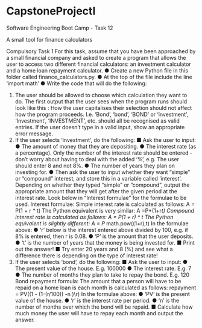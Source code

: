 # CapstoneProjectI
Software Engineering Boot Camp - Task 12

A small tool for finance calculators

Compulsory Task 1
For this task, assume that you have been approached by a small financial
company and asked to create a program that allows the user to access
two different financial calculators: an investment calculator and a home
loan repayment calculator.
● Create a new Python file in this folder called finance_calculators.py.
● At the top of the file include the line ‘import math’
● Write the code that will do the following:
1. The user should be allowed to choose which calculation they
want to do. The first output that the user sees when the
program runs should look like this :
How the user capitalises their selection should not affect how
the program proceeds. I.e. ‘Bond’, ‘bond’, ‘BOND’ or
‘investment’, ‘Investment’, ‘INVESTMENT’, etc. should all be
recognised as valid entries. If the user doesn’t type in a valid
input, show an appropriate error message.
2. If the user selects ‘investment’, do the following:
■ Ask the user to input:
● The amount of money that they are depositing.
● The interest rate (as a percentage). Only the number
of the interest rate should be entered - don’t worry
about having to deal with the added ‘%’, e.g. The user
should enter 8 and not 8%.
● The number of years they plan on investing for.
● Then ask the user to input whether they want “simple”
or “compound” interest, and store this in a variable
called ‘interest’. Depending on whether they typed
“simple” or “compound”, output the appropriate
amount that they will get after the given period at the
interest rate. Look below in “Interest formulae” for the
formulae to be used.
Interest formulae:
Simple interest rate is calculated as follows: A = P(1 + r * t)
The Python equivalent is very similar: A =P*(1+r*t)
Compound interest rate is calculated as follows: A = P(1 + r) ^ t
The Python equivalent is slightly different: A = P* math.pow((1+r),t)
In the formulae above:
● ‘r’ below is the interest entered above divided by 100, e.g. if 8% is
entered, then r is 0.08.
● ‘P’ is the amount that the user deposits.
● ‘t’ is the number of years that the money is being invested for.
■ Print out the answer!
■ Try enter 20 years and 8 (%) and see what a difference there
is depending on the type of interest rate!
3. If the user selects ‘bond’, do the following:
■ Ask the user to input:
● The present value of the house. E.g. 100000
● The interest rate. E.g. 7
● The number of months they plan to take to repay the
bond. E.g. 120
Bond repayment formula:
The amount that a person will have to be repaid on a home loan is each
month is calculated as follows: repayment = PV\((1 - (1-(r/100)) -n )\r)
In the formulae above:
● ‘PV’ is the present value of the house.
● ‘r’ is the interest rate per period.
● ‘n’ is the number of months over which the bond will be repaid.
■ Calculate how much money the user will have to repay each
month and output the answer.
